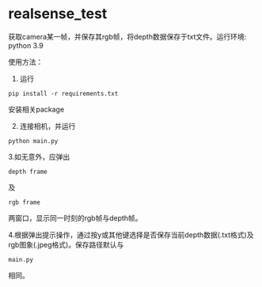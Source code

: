 # realsense_test
获取camera某一帧，并保存其rgb帧，将depth数据保存于txt文件。运行环境: python 3.9

使用方法：

 1. 运行
~~~
pip install -r requirements.txt
~~~
安装相关package

 2. 连接相机，并运行
~~~
python main.py
~~~

 3.如无意外，应弹出
~~~
depth frame
~~~
及
~~~
rgb frame
~~~
两窗口，显示同一时刻的rgb帧与depth帧。

 4.根据弹出提示操作，通过按y或其他键选择是否保存当前depth数据(.txt格式)及rgb图象(.jpeg格式)。保存路径默认与
~~~
main.py
~~~
相同。
